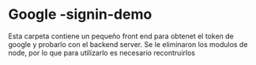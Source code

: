 # Google -signin-demo

Esta carpeta contiene un pequeño front end para obtenet el token de google y probarlo con el backend server. 
Se le eliminaron los modulos de node, por lo que para utilizarlo es necesario recontruirlos
